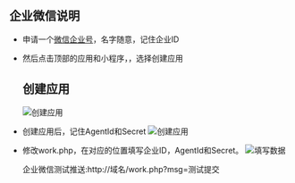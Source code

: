## 企业微信说明
- 申请一个[微信企业号](https://work.weixin.qq.com/)，名字随意，记住企业ID
- 然后点击顶部的应用和小程序，，选择创建应用
  ## 创建应用  
  ![创建应用](https://github.com/kaixin1995/InformationPush/blob/master/image/%E5%88%9B%E5%BB%BA%E5%BA%94%E7%94%A8.png)  
- 创建应用后，记住AgentId和Secret
  ![创建应用](https://github.com/kaixin1995/InformationPush/blob/master/image/%E5%BA%94%E7%94%A8id%E8%AE%B0%E5%BD%95.png)
- 修改work.php，在对应的位置填写企业ID，AgentId和Secret。
  ![填写数据](https://github.com/kaixin1995/InformationPush/blob/master/image/%E5%A1%AB%E5%86%99%E7%9A%84%E5%9C%B0%E6%96%B9.png)

  企业微信测试推送:http://域名/work.php?msg=测试提交  